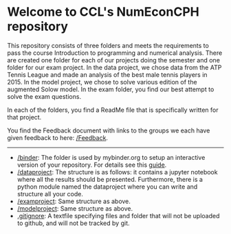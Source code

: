 # Welcome to CCL's NumEconCPH repository

This repository consists of three folders and meets the requirements to pass the course Introduction to programming and numerical analysis. There are created one folder for each of our projects doing the semester and one folder for our exam project. In the data project, we chose data from the ATP Tennis League and made an analysis of the best male tennis players in 2015. In the model project, we chose to solve various edition of the augmented Solow model. In the exam folder, you find our best attempt to solve the exam questions.

In each of the folders, you find a ReadMe file that is specifically written for that project. 

You find the Feedback document with links to the groups we each have given feedback to here: [/Feedback](/Feedback/).


-----


* [/binder](/binder/): The folder is used by mybinder.org to setup an interactive version of your repository. For details see this [guide](https://numeconcopenhagen.netlify.com/guides/mybinder/).
* [/dataproject](/dataproject): The structure is as follows: it contains a jupyter notebook where all the results should be presented. Furthermore, there is a python module named the dataproject where you can write and structure all your code.
* [/examproject](/examproject): Same structure as above.
* [/modelproject](/modelproject): Same structure as above.
* [.gitignore](/.gitignore): A textfile specifying files and folder that will not be uploaded to github, and will not be tracked by git.  
